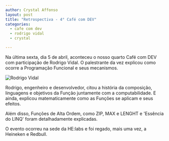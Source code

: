 ```yaml
---
author: Crystal Affonso
layout: post
title: "Retrospectiva - 4° Café com DEV"
categories:
  - cafe com dev
  - rodrigo vidal
  - crystal

---
```


Na última sexta, dia 5 de abril, aconteceu o nosso quarto Café com DEV com participação de Rodrigo Vidal. O palestrante da vez explicou como ocorre a Programação Funcional e seus mecanismos.

<!--more-->

![Rodrigo Vidal](/blog/images/posts/2013-04-09/rodrigo-vidal.jpg)

Rodrigo, engenheiro e desenvolvedor, citou a história da composição, linguagens e objetivos da Função juntamente com a computabilidade. E ainda, explicou matematicamente como as Funções se aplicam e seus efeitos.

Além disso, Funções de Alta Ordem, como ZIP, MAX e LENGHT e 'Essência do LINQ' foram detalhadamente explicadas.

O evento ocorreu na sede da HE:labs e foi regado, mais uma vez, a Heineken e Redbull.
